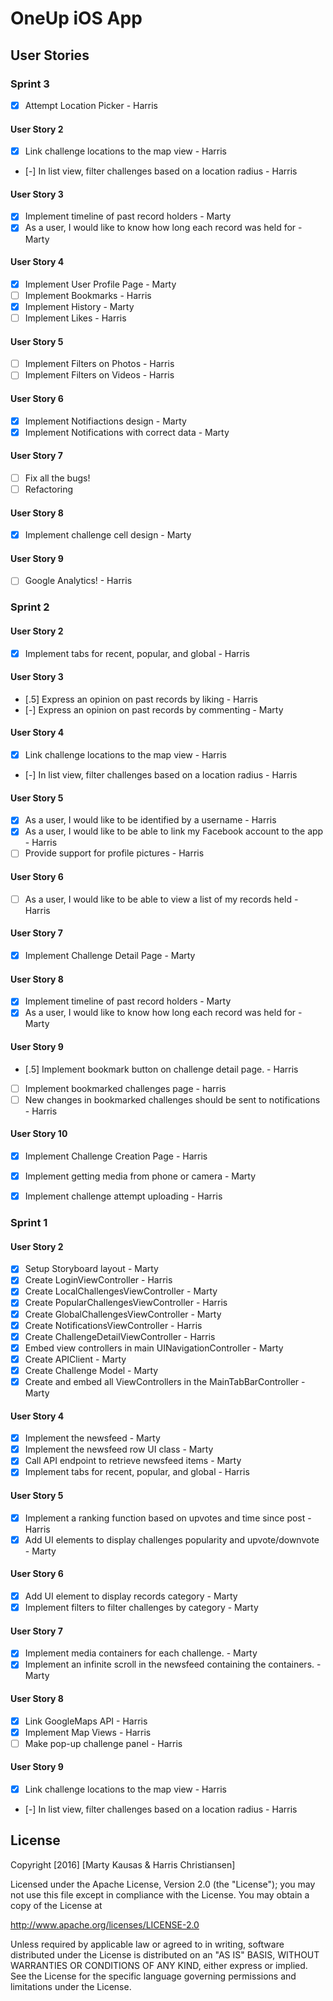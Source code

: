 # OneUp iOS App 

## User Stories

### Sprint 3

- [X] Attempt Location Picker - Harris

#### User Story 2

- [X] Link challenge locations to the map view - Harris
- [-] In list view, filter challenges based on a location radius - Harris

#### User Story 3

- [X] Implement timeline of past record holders - Marty
- [X] As a user, I would like to know how long each record was held for - Marty

#### User Story 4

- [X] Implement User Profile Page - Marty
- [ ] Implement Bookmarks - Harris
- [X] Implement History - Marty
- [ ] Implement Likes - Harris

#### User Story 5

- [ ] Implement Filters on Photos - Harris
- [ ] Implement Filters on Videos - Harris

#### User Story 6

- [X] Implement Notifiactions design - Marty
- [X] Implement Notifications with correct data - Marty 

#### User Story 7

- [ ] Fix all the bugs!
- [ ] Refactoring

#### User Story 8

- [X] Implement challenge cell design - Marty

#### User Story 9

- [ ] Google Analytics! - Harris

### Sprint 2

#### User Story 2

- [X] Implement tabs for recent, popular, and global - Harris

#### User Story 3

- [.5] Express an opinion on past records by liking - Harris
- [-] Express an opinion on past records by commenting - Marty

#### User Story 4

- [X] Link challenge locations to the map view - Harris
- [-] In list view, filter challenges based on a location radius - Harris

#### User Story 5

- [X] As a user, I would like to be identified by a username - Harris
- [X] As a user, I would like to be able to link my Facebook account to the app - Harris
- [ ] Provide support for profile pictures - Harris

#### User Story 6

- [ ] As a user, I would like to be able to view a list of my records held - Harris

#### User Story 7

- [X] Implement Challenge Detail Page - Marty

#### User Story 8

- [X] Implement timeline of past record holders - Marty 
- [X] As a user, I would like to know how long each record was held for - Marty

#### User Story 9

- [.5] Implement bookmark button on challenge detail page. - Harris
- [ ] Implement bookmarked challenges page - harris
- [ ] New changes in bookmarked challenges should be sent to notifications - Harris

#### User Story 10

- [X] Implement Challenge Creation Page - Harris
- [X] Implement getting media from phone or camera - Marty
- [X] Implement challenge attempt uploading - Harris


### Sprint 1

#### User Story 2

- [X] Setup Storyboard layout - Marty 
- [X] Create LoginViewController - Harris
- [X] Create LocalChallengesViewController - Marty
- [X] Create PopularChallengesViewController - Harris
- [X] Create GlobalChallengesViewController - Marty
- [X] Create NotificationsViewController - Harris
- [X] Create ChallengeDetailViewController - Harris
- [X] Embed view controllers in main UINavigationController - Marty
- [X] Create APIClient - Marty
- [X] Create Challenge Model - Marty
- [X] Create and embed all ViewControllers in the MainTabBarController - Marty

#### User Story 4

- [X] Implement the newsfeed - Marty
- [X] Implement the newsfeed row UI class - Marty
- [X] Call API endpoint to retrieve newsfeed items - Marty
- [X] Implement tabs for recent, popular, and global - Harris

#### User Story 5

- [X] Implement a ranking function based on upvotes and time since post - Harris
- [X] Add UI elements to display challenges popularity and upvote/downvote - Marty

#### User Story 6

- [X] Add UI element to display records category - Marty
- [X] Implement filters to filter challenges by category - Marty

#### User Story 7

- [X] Implement media containers for each challenge. - Marty
- [X] Implement an infinite scroll in the newsfeed containing the containers. - Marty

#### User Story 8

- [X] Link GoogleMaps API - Harris
- [X] Implement Map Views - Harris
- [ ] Make pop-up challenge panel - Harris

#### User Story 9

- [X] Link challenge locations to the map view - Harris
- [-] In list view, filter challenges based on a location radius - Harris

<!--## Video Walkthrough 
 
 Here's a walkthrough of implemented user stories:
 
 ![alt tag](url "Video Walkthrough")-->

## License

Copyright [2016] [Marty Kausas & Harris Christiansen]

Licensed under the Apache License, Version 2.0 (the "License");
you may not use this file except in compliance with the License.
You may obtain a copy of the License at

http://www.apache.org/licenses/LICENSE-2.0

Unless required by applicable law or agreed to in writing, software
distributed under the License is distributed on an "AS IS" BASIS,
WITHOUT WARRANTIES OR CONDITIONS OF ANY KIND, either express or implied.
See the License for the specific language governing permissions and
limitations under the License.
